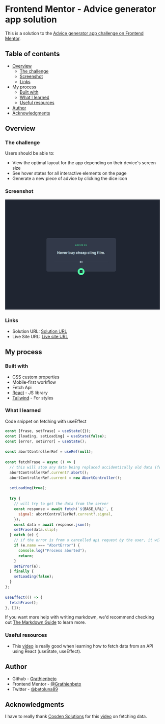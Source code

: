 # Frontend Mentor - Advice generator app solution

This is a solution to the [Advice generator app challenge on Frontend Mentor](https://www.frontendmentor.io/challenges/advice-generator-app-QdUG-13db).

## Table of contents

- [Overview](#overview)
  - [The challenge](#the-challenge)
  - [Screenshot](#screenshot)
  - [Links](#links)
- [My process](#my-process)
  - [Built with](#built-with)
  - [What I learned](#what-i-learned)
  - [Useful resources](#useful-resources)
- [Author](#author)
- [Acknowledgments](#acknowledgments)

## Overview

### The challenge

Users should be able to:

- View the optimal layout for the app depending on their device's screen size
- See hover states for all interactive elements on the page
- Generate a new piece of advice by clicking the dice icon

### Screenshot

![](./screenshot.jpg)

### Links

- Solution URL: [Solution URL](https://github.com/Grathienbeto/random-frase)
- Live Site URL: [Live site URL](https://grathienbeto.github.io/random-frase/)

## My process

### Built with

- CSS custom properties
- Mobile-first workflow
- Fetch Api
- [React](https://reactjs.org/) - JS library
- [Tailwind](https://tailwindcss.com/) - For styles

### What I learned

Code snippet on fetching with useEffect

```jsx
const [frase, setFrase] = useState({});
const [loading, setLoading] = useState(false);
const [error, setError] = useState();

const abortControllerRef = useRef(null);

const fetchFrase = async () => {
  // this will stop any data being replaced accidentically old data (for example, when pressing the dice button too quickly)
  abortControllerRef.current?.abort();
  abortControllerRef.current = new AbortController();

  setLoading(true);

  try {
    // will try to get the data from the server
    const response = await fetch(`${BASE_URL}`, {
      signal: abortControllerRef.current?.signal,
    });
    const data = await response.json();
    setFrase(data.slip);
  } catch (e) {
    // if the error is from a cancelled api request by the user, it will not show the error msj
    if (e.name === "AbortError") {
      console.log("Process aborted");
      return;
    }
    setError(e);
  } finally {
    setLoading(false);
  }
};

useEffect(() => {
  fetchFrase();
}, []);
```

If you want more help with writing markdown, we'd recommend checking out [The Markdown Guide](https://www.markdownguide.org/) to learn more.

### Useful resources

- This [video](https://www.youtube.com/watch?v=00lxm_doFYw&ab_channel=CosdenSolutions) is really good when learning how to fetch data from an API using React (useState, useEffect).

## Author

- Github - [Grathienbeto](https://github.com/Grathienbeto)
- Frontend Mentor - [@Grathienbeto](https://www.frontendmentor.io/profile/Grathienbeto)
- Twitter - [@betoluna89](https://twitter.com/betoluna89)

## Acknowledgments

I have to really thank [Cosden Solutions](https://www.youtube.com/@cosdensolutions) for this [video](https://www.youtube.com/watch?v=00lxm_doFYw&ab_channel=CosdenSolutions) on fetching data.
